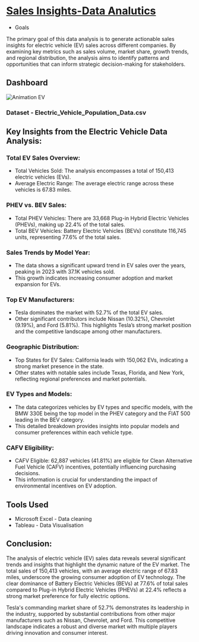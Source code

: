 # [Sales Insights-Data Analutics](https://rushikeshpatil23.github.io/Project-3-EV-Sales-/)

- Goals

The primary goal of this data analysis is to generate actionable sales insights for electric vehicle (EV) sales across different companies. By examining key metrics such as sales volume, market share, growth trends, and regional distribution, the analysis aims to identify patterns and opportunities that can inform strategic decision-making for stakeholders.

## Dashboard
![Animation EV](https://github.com/RushikeshPatil23/Sales-Insight-Electric-vehcile-Sales/assets/169757781/88ad4918-ce61-4697-a9ec-4325c36b9f74)

### Dataset - Electric_Vehicle_Population_Data.csv

## Key Insights from the Electric Vehicle Data Analysis:

### Total EV Sales Overview:
- Total Vehicles Sold: The analysis encompasses a total of 150,413 electric vehicles (EVs).
- Average Electric Range: The average electric range across these vehicles is 67.83 miles.
  
### PHEV vs. BEV Sales:
- Total PHEV Vehicles: There are 33,668 Plug-in Hybrid Electric Vehicles (PHEVs), making up 22.4% of the total sales.
- Total BEV Vehicles: Battery Electric Vehicles (BEVs) constitute 116,745 units, representing 77.6% of the total sales.

### Sales Trends by Model Year:
- The data shows a significant upward trend in EV sales over the years, peaking in 2023 with 37.1K vehicles sold.
- This growth indicates increasing consumer adoption and market expansion for EVs.

### Top EV Manufacturers:
- Tesla dominates the market with 52.7% of the total EV sales.
- Other significant contributors include Nissan (10.32%), Chevrolet (9.19%), and Ford (5.81%).
This highlights Tesla’s strong market position and the competitive landscape among other manufacturers.

### Geographic Distribution:
- Top States for EV Sales: California leads with 150,062 EVs, indicating a strong market presence in the state.
- Other states with notable sales include Texas, Florida, and New York, reflecting regional preferences and market potentials.

### EV Types and Models:
- The data categorizes vehicles by EV types and specific models, with the BMW 330E being the top model in the PHEV category and the FIAT 500 leading in the BEV category.
- This detailed breakdown provides insights into popular models and consumer preferences within each vehicle type.

### CAFV Eligibility:
- CAFV Eligible: 62,887 vehicles (41.81%) are eligible for Clean Alternative Fuel Vehicle (CAFV) incentives, potentially influencing purchasing decisions.
- This information is crucial for understanding the impact of environmental incentives on EV adoption.

## Tools Used
- Microsoft Excel - Data cleaning
- Tableau - Data Visualisation

## Conclusion:
The analysis of electric vehicle (EV) sales data reveals several significant trends and insights that highlight the dynamic nature of the EV market. The total sales of 150,413 vehicles, with an average electric range of 67.83 miles, underscore the growing consumer adoption of EV technology. The clear dominance of Battery Electric Vehicles (BEVs) at 77.6% of total sales compared to Plug-in Hybrid Electric Vehicles (PHEVs) at 22.4% reflects a strong market preference for fully electric options.

Tesla's commanding market share of 52.7% demonstrates its leadership in the industry, supported by substantial contributions from other major manufacturers such as Nissan, Chevrolet, and Ford. This competitive landscape indicates a robust and diverse market with multiple players driving innovation and consumer interest.
